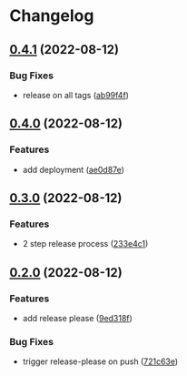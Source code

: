 # Changelog

## [0.4.1](https://github.com/glebiller/showcase-release/compare/v0.4.0...v0.4.1) (2022-08-12)


### Bug Fixes

* release on all tags ([ab99f4f](https://github.com/glebiller/showcase-release/commit/ab99f4f122ee39632f4a2c7754e8b1041ad5ee83))

## [0.4.0](https://github.com/glebiller/showcase-release/compare/v0.3.0...v0.4.0) (2022-08-12)


### Features

* add deployment ([ae0d87e](https://github.com/glebiller/showcase-release/commit/ae0d87edcd2cc05ccc9d98fdc566039ce307af57))

## [0.3.0](https://github.com/glebiller/showcase-release/compare/v0.2.0...v0.3.0) (2022-08-12)


### Features

* 2 step release process ([233e4c1](https://github.com/glebiller/showcase-release/commit/233e4c1f9095fd4c7aaad86971c78b7e9a64f3dd))

## [0.2.0](https://github.com/glebiller/showcase-release/compare/v0.1.0...v0.2.0) (2022-08-12)


### Features

* add release please ([9ed318f](https://github.com/glebiller/showcase-release/commit/9ed318fec86727d9173ffb62cbad1ef9fdeb8a72))


### Bug Fixes

* trigger release-please on push ([721c63e](https://github.com/glebiller/showcase-release/commit/721c63e1cd91ac9bc199d7ec0206288dca82807f))
